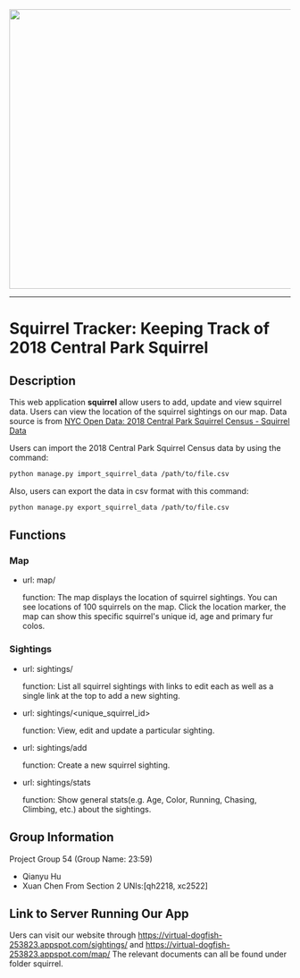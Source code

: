 <div align="center">
  <img src="https://ichef.bbci.co.uk/news/976/cpsprodpb/D6E6/production/_109241055_mediaitem109241054.jpg" width = "651" height = "500">
</div>

-----------------

# Squirrel Tracker: Keeping Track of 2018 Central Park Squirrel


## Description
This web application **squirrel** allow users to add, update and view squirrel data. Users can view the location of the squirrel sightings on our map. Data source is from <a href='https://data.cityofnewyork.us/Environment/2018-Central-Park-Squirrel-Census-Squirrel-Data/vfnx-vebw'>NYC Open Data: 2018 Central Park Squirrel Census - Squirrel Data</a>

Users can import the 2018 Central Park Squirrel Census data by using the command:
```sh
python manage.py import_squirrel_data /path/to/file.csv
```

Also, users can export the data in csv format with this command:
```sh
python manage.py export_squirrel_data /path/to/file.csv
```

## Functions

### Map
  - url: map/
  
    function: The map displays the location of squirrel sightings. You can see locations of 100 squirrels on the map. Click the location marker, the map can show this specific squirrel's unique id, age and primary fur colos.

### Sightings
  - url: sightings/
  
    function: List all squirrel sightings with links to edit each as well as a single link at the top to add a new sighting.
    
  - url: sightings/<unique_squirrel_id>
  
    function: View, edit and update a particular sighting.
    
  - url: sightings/add
  
    function: Create a new squirrel sighting.
    
  - url: sightings/stats
  
    function: Show general stats(e.g. Age, Color, Running, Chasing, Climbing, etc.) about the sightings. 
       


## Group Information
Project Group 54 (Group Name: 23:59)
  - Qianyu Hu
  - Xuan Chen
From Section 2
UNIs:[qh2218, xc2522]

## Link to Server Running Our App

Uers can visit our website through https://virtual-dogfish-253823.appspot.com/sightings/
and https://virtual-dogfish-253823.appspot.com/map/
The relevant documents can all be found under folder squirrel.


